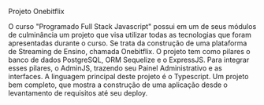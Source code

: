 Projeto Onebitflix

O curso "Programado Full Stack Javascript" possui em um de seus módulos de culminância um projeto que visa utilizar todas as tecnologias que foram apresentadas durante o curso. Se trata da construção de uma plataforma de Streaming de Ensino, chamada Onebitflix. O projeto tem como pilares o banco de dados PostgreSQL, ORM Sequelize e o ExpressJS. Para integrar esses pilares, o AdminJS, trazendo seu Painel Administrativo e as interfaces. A linguagem principal deste projeto é o Typescript.
Um projeto bem completo, que mostra a construção de uma aplicação desde o levantamento de requisitos até seu deploy.